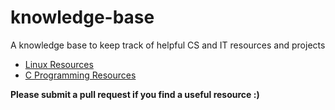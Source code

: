 # knowledge-base
A knowledge base to keep track of helpful CS and IT resources and projects

* [Linux Resources](https://github.com/cuppajoe123/knowledge-base/blob/main/resources/linux.md)
* [C Programming Resources](https://github.com/cuppajoe123/knowledge-base/blob/main/resources/c_lang.md)

__Please submit a pull request if you find a useful resource :)__
